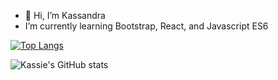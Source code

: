 - 👋 Hi, I’m Kassandra
- I’m currently learning Bootstrap, React, and Javascript ES6

[![Top Langs](https://github-readme-stats.vercel.app/api/top-langs/?username=kassiecam&layout=compact&theme=vue-dark)](https://github.com/kassiecam/github-readme-stats)

![Kassie's GitHub stats](https://github-readme-stats.vercel.app/api?username=kassiecam&hide=contribs,prs&theme=vue-dark)


<!---
kassiecam/kassiecam is a ✨ special ✨ repository because its `README.md` (this file) appears on your GitHub profile.
You can click the Preview link to take a look at your changes.
--->
